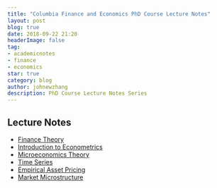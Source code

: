 ```yaml
---
title: "Columbia Finance and Economics PhD Course Lecture Notes"
layout: post
blog: true
date: 2018-09-22 21:20
headerImage: false
tag:
- academicnotes
- finance
- economics
star: true
category: blog
author: johnewzhang
description: PhD Course Lecture Notes Series
---
```


<h2>Lecture Notes</h2>

<ul>
	<li><a href="http://WizardKingZ.github.io/assets/pdfs/Finance Theory.pdf">Finance Theory</a></li>
	<li><a href="http://WizardKingZ.github.io/assets/pdfs/Introduction to Financial Econometrics.pdf">Introduction to Econometrics</a></li>
	<li><a href="http://WizardKingZ.github.io/assets/pdfs/Microeconomics Theory.pdf">Microeconomics Theory</a></li>
	<li><a href="http://WizardKingZ.github.io/assets/pdfs/Finanical Econometrics-Time Series.pdf">Time Series</a></li>
	<li><a href="http://WizardKingZ.github.io/assets/pdfs/Empirical Asset Pricing.pdf">Empirical Asset Pricing</a></li>
	<li><a href="http://WizardKingZ.github.io/assets/pdfs/Market Microstructure.pdf">Market Microstructure</a></li>
	
</ul>
